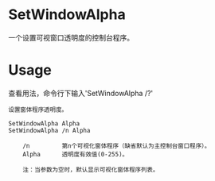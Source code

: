 # SetWindowAlpha
一个设置可视窗口透明度的控制台程序。

# Usage

查看用法，命令行下输入'SetWindowAlpha /?'

```
设置窗体程序透明度。

SetWindowAlpha Alpha
SetWindowAlpha /n Alpha

    /n         第n个可视化窗体程序（缺省默认为主控制台窗口程序）。
    Alpha      透明度有效值(0-255)。

    注：当参数为空时，默认显示可视化窗体程序列表。
```
